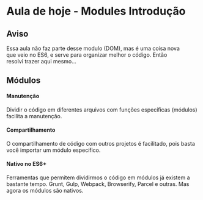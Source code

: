 # Aula de hoje - Modules Introdução

## Aviso

Essa aula não faz parte desse modulo (DOM), mas é uma coisa nova <br>
que veio no ES6, e serve para organizar melhor o código. Então <br>
resolvi trazer aqui mesmo...

## Módulos

#### Manutenção

Dividir o código em diferentes arquivos com funções específicas (módulos) <br>
facilita a manutenção.

#### Compartilhamento

O compartilhamento de código com outros projetos é facilitado, pois basta <br>
você importar um módulo específico.

#### Nativo no ES6+

Ferramentas que permitem dividirmos o código em módulos já existem a <br>
bastante tempo. Grunt, Gulp, Webpack, Browserify, Parcel e outras. Mas <br>
agora os módulos são nativos.